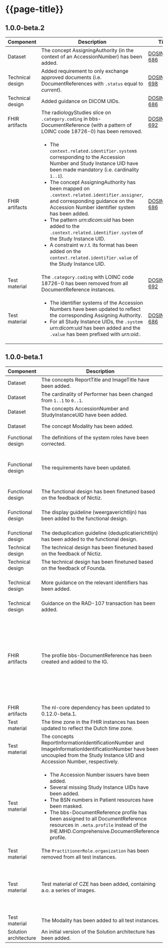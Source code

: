 # {{page-title}}

## 1.0.0-beta.2

| Component             | Description  | Ticket    |
| --------------------- | ------------ | --------- |
| Dataset               | The concept AssigningAuthority (in the context of an AccessionNumber) has been added. | [DOSINZAGE2-686](https://medmij.atlassian.net/browse/DOSINZAGE2-686) |
| Technical design      | Added requirement to only exchange approved documents (i.e. DocumentReferences with `.status` equal to *current*). | [DOSINZAGE2-698](https://medmij.atlassian.net/browse/DOSINZAGE2-698) |
| Technical design      | Added guidance on DICOM UIDs. | [DOSINZAGE2-686](https://medmij.atlassian.net/browse/DOSINZAGE2-686) |
| FHIR artifacts        | The radiologyStudies slice on `.category.coding` in bbs-DocumentReference (with a pattern of LOINC code 18726-0) has been removed. | [DOSINZAGE2-692](https://medmij.atlassian.net/browse/DOSINZAGE2-692) |
| FHIR artifacts        | <ul> <li>The `context.related.identifier.system`s corresponding to the Accession Number and Study Instance UID have been made mandatory (i.e. cardinality `1..1`). <li>The concept AssigningAuthority has been mapped on `.context.related.identifier.assigner`, and corresponding guidance on the Accession Number identifier system has been added. <li>The pattern *urn:dicom:uid* has been added to the `.context.related.identifier.system` of the Study Instance UID. <li>A constraint w.r.t. its format has been added on the `context.related.identifier.value` of the Study Instance UID.</ul> | [DOSINZAGE2-686](https://medmij.atlassian.net/issues/DOSINZAGE2-686) |
| Test material         | The `.category.coding` with LOINC code 18726-0 has been removed from all DocumentReference instances. | [DOSINZAGE2-692](https://medmij.atlassian.net/browse/DOSINZAGE2-692) |
| Test material         | <ul> <li>The identifier systems of the Accession Numbers have been updated to reflect the corresponding Assigning Authority. <li>For all Study Instance UIDs, the `.system` *urn:dicom:uid* has been added and the `.value` has been prefixed with *urn:oid:*.</ul> | [DOSINZAGE2-686](https://medmij.atlassian.net/issues/DOSINZAGE2-686) |

## 1.0.0-beta.1

| Component             | Description  | Ticket    |
| --------------------- | ------------ | --------- |
| Dataset               | The concepts ReportTitle and ImageTitle have been added. | [DOSINZAGE2-514](https://medmij.atlassian.net/browse/DOSINZAGE2-514) |
| Dataset               | The cardinality of Performer has been changed from `1..1` to `0..1`. | [DOSINZAGE2-514](https://medmij.atlassian.net/browse/DOSINZAGE2-514) |
| Dataset               | The concepts AccessionNumber and StudyInstanceUID have been added. | [DOSINZAGE2-571](https://medmij.atlassian.net/browse/DOSINZAGE2-571) |
| Dataset               | The concept Modality has been added. | [DOSINZAGE2-671](https://medmij.atlassian.net/browse/DOSINZAGE2-671) |
| Functional design     | The definitions of the system roles have been corrected. | |
| Functional design     | The requirements have been updated. | [DOSINZAGE2-617](https://medmij.atlassian.net/browse/DOSINZAGE2-617), [DOSINZAGE2-659](https://medmij.atlassian.net/browse/DOSINZAGE2-659), [DOSINZAGE2-672](https://medmij.atlassian.net/browse/DOSINZAGE2-672) |
| Functional design     | The functional design has been finetuned based on the feedback of Nictiz. | [DOSINZAGE2-414](https://medmij.atlassian.net/browse/DOSINZAGE2-414) |
| Functional design     | The display guideline (weergaverichtlijn) has been added to the functional design. | [DOSINZAGE2-550](https://medmij.atlassian.net/browse/DOSINZAGE2-550), [DOSINZAGE2-671](https://medmij.atlassian.net/browse/DOSINZAGE2-671) |
| Functional design     | The deduplication guideline (deduplicatierichtlijn) has been added to the functional design. | [DOSINZAGE2-477](https://medmij.atlassian.net/browse/DOSINZAGE2-477) |
| Technical design      | The technical design has been finetuned based on the feedback of Nictiz. | [DOSINZAGE2-414](https://medmij.atlassian.net/browse/DOSINZAGE2-414) |
| Technical design      | The technical design has been finetuned based on the feedback of Founda. | [TBIPB-46](https://medmij.atlassian.net/browse/TBIPB-46) |
| Technical design      | More guidance on the relevant identifiers has been added. | [DOSINZAGE2-571](https://medmij.atlassian.net/browse/DOSINZAGE2-571), [DOSINZAGE2-617](https://medmij.atlassian.net/browse/DOSINZAGE2-617) |
| Technical design      | Guidance on the RAD-107 transaction has been added. | [DOSINZAGE2-677](https://medmij.atlassian.net/browse/DOSINZAGE2-677) |
| FHIR artifacts        | The profile bbs-DocumentReference has been created and added to the IG. | [DOSINZAGE2-533](https://medmij.atlassian.net/browse/DOSINZAGE2-533), [DOSINZAGE2-534](https://medmij.atlassian.net/browse/DOSINZAGE2-534), [DOSINZAGE2-571](https://medmij.atlassian.net/browse/DOSINZAGE2-571), [DOSINZAGE2-598](https://medmij.atlassian.net/browse/DOSINZAGE2-598), [DOSINZAGE2-620](https://medmij.atlassian.net/browse/DOSINZAGE2-620), [DOSINZAGE2-667](https://medmij.atlassian.net/browse/DOSINZAGE2-667), [DOSINZAGE2-671](https://medmij.atlassian.net/browse/DOSINZAGE2-671) |
| FHIR artifacts        | The nl-core dependency has been updated to 0.12.0-beta.1. | [DOSINZAGE2-576](https://medmij.atlassian.net/browse/DOSINZAGE2-576) |
| Test material         | The time zone in the FHIR instances has been updated to reflect the Dutch time zone. | [DOSINZAGE2-532](https://medmij.atlassian.net/issues/DOSINZAGE2-532) |
| Test material         | The concepts ReportInformationIdentificationNumber and ImageInformationIdentificationNumber have been uncoupled from the Study Instance UID and Accession Number, respectively. | [DOSINZAGE2-445](https://medmij.atlassian.net/issues/DOSINZAGE2-445) |
| Test material         | <ul> <li>The Accession Number issuers have been added. <li>Several missing Study Instance UIDs have been added. <li>The BSN numbers in Patient resources have been masked. <li>The bbs-DocumentReference profile has been assigned to all DocumentReference resources in `.meta.profile` instead of the IHE.MHD.Comprehensive.DocumentReference profile.</ul> | [DOSINZAGE2-412](https://medmij.atlassian.net/issues/DOSINZAGE2-412) |
| Test material         | The `PractitionerRole.organization` has been removed from all test instances. | [DOSINZAGE2-620](https://medmij.atlassian.net/issues/DOSINZAGE2-620) |
| Test material         | Test material of CZE has been added, containing a.o. a series of images. | [DOSINZAGE2-307](https://medmij.atlassian.net/issues/DOSINZAGE2-307), [DOSINZAGE2-336](https://medmij.atlassian.net/issues/DOSINZAGE2-336), [DOSINZAGE2-450](https://medmij.atlassian.net/issues/DOSINZAGE2-450), [DOSINZAGE2-461](https://medmij.atlassian.net/issues/DOSINZAGE2-461) |
| Test material         | The Modality has been added to all test instances. | [DOSINZAGE2-671](https://medmij.atlassian.net/browse/DOSINZAGE2-671) |
| Solution architecture | An initial version of the Solution architecture has been added. | [DOSINZAGE2-482](https://medmij.atlassian.net/issues/DOSINZAGE2-482) |